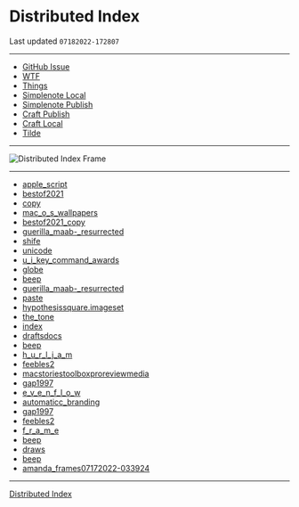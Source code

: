 # Distributed Index
Last updated `07182022-172807`

---
- [GitHub Issue](https://github.com/extratone/bilge/issues/330) 
- [WTF](https://davidblue.wtf/drafts/3B7930BE-07BC-4DB9-A591-4254BEE42A82.html)
- [Things](things:///show?id=HvkLFcKxxC9x7X7LBCY3DQ)
- [Simplenote Local](simplenote://note/e879806edef84144a4caf5686be3e3c3)
- [Simplenote Publish](http://simp.ly/publish/D5T2P7)
- [Craft Publish](https://www.craft.do/s/Rjbfm6F98SkAnz)
- [Craft Local](craftdocs://open?blockId=4B2C2917-3777-4898-A392-C06FAD4F7AFF&spaceId=d64c60d3-b1ba-bda2-5e7a-5c1baae7751f)
- [Tilde](https://tilde.town/~extratone/distributed)

---

![Distributed Index Frame](https://i.snap.as/Kl9Dwq0g.png)

---
- [apple_script](https://www.icloud.com/attachment/?u=https%3A%2F%2Fcvws.icloud-content.com%2FB%2FAQ_DwZdb2gmyhBobOulxyYzKOM2dAY7I6l6W34PDAiluTjbzXZUI7aZj%2F%24%7Bf%7D%3Fo%3DAoUtuleZm4I-1-8_-1CpkA9JLeImyf_8q7It3gM51dXj%26v%3D1%26x%3D3%26a%3DCAogifScdQrft-tfD0N8qQQ84AFxB5JGqUtCaRybY53xX1ASbRCrnLOboTAYq6yu76owIgEAUgTKOM2dWgQI7aZjaiYR3Bvf9eSwm2DBnlY4InF38CKdulj74SdGpOU8G11GUgEfj8uR9nImkSKqzIyh-ZskMFTtTty9zTv3xOyah99adaZQastaByH-4l2ii_8%26e%3D1660775274%26fl%3D%26r%3DC1CDEB07-CD80-44C1-AA79-0844DDA4C5CE-1%26k%3D%24%7Buk%7D%26ckc%3Dcom.apple.clouddocs%26ckz%3Dcom.apple.CloudDocs%26p%3D33%26s%3DZXLFEm-9r6v3q7MvW1mIBe2jOPs&uk=MIdRQd0B8ackZaW_IhScGw&f=AppleScript.tar&sz=206848)
- [bestof2021](https://www.icloud.com/attachment/?u=https%3A%2F%2Fcvws.icloud-content.com%2FB%2FAVg6qJT1PkMsSmVpOVyxxSQFHr5rAcW1teNXH5p3jlq6nfA71-d9SZT-%2F%24%7Bf%7D%3Fo%3DAu6OGSxgIcOIE3p0YZ2nZEcgxm-eQWD3ewP-4augJ8VH%26v%3D1%26x%3D3%26a%3DCAogXbNfaGp0WV2M4A3Qi2bG2jbEodNZghr-lSB5i3zbCF8SbRCroLOboTAYq7Cu76owIgEAUgQFHr5rWgR9SZT-aiZeEIHTTHVP5HcJbK5PlGICQBeR_5KYL2B34nTS0COvU9GZ3bxtCHImLyJK2-rW3-qcXV5oZWsWEjb7qFRr4iH4zdxy8vJ5bu8o_-Z59aU%26e%3D1660775274%26fl%3D%26r%3D71818E5E-31C3-451F-808B-73F3BFE7BD72-1%26k%3D%24%7Buk%7D%26ckc%3Dcom.apple.clouddocs%26ckz%3Dcom.apple.CloudDocs%26p%3D33%26s%3D53qYCzc4If0aUvjsn3WYxSVC8EQ&uk=e8f1jMShofdsPielG3DCYQ&f=Bestof2021.mp3&sz=227191250)
- [copy](https://www.icloud.com/attachment/?u=https%3A%2F%2Fcvws.icloud-content.com%2FB%2FAdC-a4yJsyf180Lnjs-mtIVEErKPAVQ81qZEqn01GYpfb47s9kqN6zmu%2F%24%7Bf%7D%3Fo%3DAry8_4hCoJSxWVfhDJrsELptKB7akqRNyLqpe5s8L86K%26v%3D1%26x%3D3%26a%3DCAogFsKPFH5svV7EpgMuoHVIs2-pPdXEMxP0Jss121KrhNQSbRDto7OboTAY7bOu76owIgEAUgREErKPWgSN6zmuaibisQZ7-MQBlRWcHgAQzHe-v3EWmQPzmT-8NF7l4u5xNYYSHRJXlXImdPp302N4vv_IdvxAelgbwV5xIR9Syim8-5mL3hlasvpkv3ocgOs%26e%3D1660775274%26fl%3D%26r%3D3FC74573-D0CB-4365-9B62-FF4911CC4F96-1%26k%3D%24%7Buk%7D%26ckc%3Dcom.apple.clouddocs%26ckz%3Dcom.apple.CloudDocs%26p%3D33%26s%3DPjo8hwY5rmlBViq6FfxfkuMlDlc&uk=nSp7rSruHYkCWP9vzKvH7Q&f=Copy.aiff&sz=77144)
- [mac_o_s_wallpapers](https://www.icloud.com/attachment/?u=https%3A%2F%2Fcvws.icloud-content.com%2FB%2FASDVn6VsA6Yvu2M3X3zlvCgyqyLFAQ2m7vB9DkFNDsE6047eJk8Qk88S%2F%24%7Bf%7D%3Fo%3DAnVZmnGknGFdP3Nz2aQSyKymrxR_A_QZgMgawv6BUQoe%26v%3D1%26x%3D3%26a%3DCAogsvK6V_tnDWF2q_sjtsM9lhCmugEDHzTDwvSEssnagLYSbRCmp7OboTAYpreu76owIgEAUgQyqyLFWgQQk88SaiYhCQBjeUU3O78TR55feaMESZN_zrU68Ou_lv0WvEbtniflxb9seHImE_156cHn6f9AUpC-DMuChrKaoIERl_qWUmE6ytPkiYmkOoCaGLg%26e%3D1660775275%26fl%3D%26r%3DBC2AE55B-55FC-433F-A3C9-794BEFA2F91E-1%26k%3D%24%7Buk%7D%26ckc%3Dcom.apple.clouddocs%26ckz%3Dcom.apple.CloudDocs%26p%3D33%26s%3Dt3tRb1s6fUFMNxIeAHC7GIJog1w&uk=A3w27nvbD1DeYwceN1iRpQ&f=macOSWallpapers.tar&sz=387464704)
- [bestof2021_copy](https://www.icloud.com/attachment/?u=https%3A%2F%2Fcvws.icloud-content.com%2FB%2FAeF7_DIHY_ZBNIPw5th-JPVjpJ2vAdmz-gXhCkXPcVlJFj-fL997OFYb%2F%24%7Bf%7D%3Fo%3DAsEeTNziwTn829n97QGTB_dhx_-0gA4aqKDnWfpY5sMF%26v%3D1%26x%3D3%26a%3DCAogQI2R0Y-165C7sbsvChsrTKLA0d1pusa2QaiS7LAow4YSbRDKqrOboTAYyrqu76owIgEAUgRjpJ2vWgR7OFYbaiZ0rT8gp0yoIKApfOFCLs7OHKj4HUxLbIQWZgPYHYXv3LHkRF_QIHImIagWv4eB4WH6iyVUBFu_AFHu7zATpaD3mNCa5QYmOKXm0KSe76Q%26e%3D1660775275%26fl%3D%26r%3D94BB6526-BA08-493C-8590-0280D0919C96-1%26k%3D%24%7Buk%7D%26ckc%3Dcom.apple.clouddocs%26ckz%3Dcom.apple.CloudDocs%26p%3D33%26s%3DdgV0baBektWQQTpzZnTid-uWguI&uk=IU2p-PVAusL2W-9lGebm9Q&f=Bestof2021%20copy.mp3&sz=227101513)
- [guerilla_maab-_resurrected](https://www.icloud.com/attachment/?u=https%3A%2F%2Fcvws.icloud-content.com%2FB%2FARaydRzSUSsfAK35QFr1ZUDfP6T6Ab6ZH3enMGcoz3UZ-ld5OJFn8d6l%2F%24%7Bf%7D%3Fo%3DAi0LjsEprKuFZzYc4pr9CQhVwn107hpKLC7bwPbnt_7x%26v%3D1%26x%3D3%26a%3DCAogdZ9yYDk5YiTPV1Fo_YqByGSi984mBPWS1uEE_1xn6f0SbRCCrrOboTAYgr6u76owIgEAUgTfP6T6WgRn8d6laibVWUcMsC6JajUWywrq6mQqymzsQNpRstlzD9wOURXU9DwfeBdhTXImOGP0N-V3mW0HO0a4tsCcLwaxMteRGqF00bNxh73JylOk1QgmVrw%26e%3D1660775276%26fl%3D%26r%3D906C2FA7-87A2-4D78-A6A1-25E7C423A8E2-1%26k%3D%24%7Buk%7D%26ckc%3Dcom.apple.clouddocs%26ckz%3Dcom.apple.CloudDocs%26p%3D33%26s%3DwRzbY1cFg68QvtgogGLw2UMPWYo&uk=jMEt79IdgjjZXQ7NOzlOiw&f=GuerillaMaab-Resurrected.tar&sz=152888832)
- [shife](https://www.icloud.com/attachment/?u=https%3A%2F%2Fcvws.icloud-content.com%2FB%2FAd97AUqmogIGdtbffovRwwiPyowzAYOuftglRq2vCBEcu2Nqa6Pzy-1R%2F%24%7Bf%7D%3Fo%3DAuURkPoDtcsP2i9sqAKQ-5-3G4y3EqgIwZa8zfRO-onA%26v%3D1%26x%3D3%26a%3DCAogCpBKl8us_LKyQUivB224jpnZc4zti4zOFe8-PznKOmsSbRCwsbOboTAYsMGu76owIgEAUgSPyowzWgTzy-1RaiY2c1wIKNSK1PEJCye3CawF5zTCM303Q0Gk5FZ6rxIa73RmF_UmFnImkW2Mz2weqBCQmWgsPoabT6IjR-mp69LD6XlyuuYUloswbjZo_cc%26e%3D1660775276%26fl%3D%26r%3D70BD6C82-658D-494C-B7E7-0AE73155C044-1%26k%3D%24%7Buk%7D%26ckc%3Dcom.apple.clouddocs%26ckz%3Dcom.apple.CloudDocs%26p%3D33%26s%3DA_J9wsh8IkreTBViMM5fa_Mapm4&uk=pqtqHDOiRTN0B--hdNIkqQ&f=Shife.tar&sz=3234816)
- [unicode](https://www.icloud.com/attachment/?u=https%3A%2F%2Fcvws.icloud-content.com%2FB%2FAe0T0vMmkpYQDxpGxqihWPnCNfxYATte6OY9Ou4VujE7rRhdt7VhYKqu%2F%24%7Bf%7D%3Fo%3DAtu0V8Lm8z11IvsOKG2n7kxuy0diVjI5Cz7YAltr5UCZ%26v%3D1%26x%3D3%26a%3DCAogcj_ktuDbBcfXfRmtWTX7YumZrXB064e0cEkavvUA5SwSbRD1tLOboTAY9cSu76owIgEAUgTCNfxYWgRhYKquaiZIWLcotFNqqkQYqWA76hwX8Pss0_H5-q6ncVGZ3NMWou-c7fh4nXImmm6s_ehI20SeIwAaLbMSGuQ9jE4gwF1a7pVDMo8KanCwzs5jEP8%26e%3D1660775277%26fl%3D%26r%3DA04A79B3-62C3-4A3E-A11E-50B34DEA03F0-1%26k%3D%24%7Buk%7D%26ckc%3Dcom.apple.clouddocs%26ckz%3Dcom.apple.CloudDocs%26p%3D33%26s%3Drk-ETDlgPJ7iZ1E73OL4wTuq1uY&uk=Bv3lDhecgW2oluDfTp25Iw&f=unicode.pdf&sz=24046688)
- [u_i_key_command_awards](https://www.icloud.com/attachment/?u=https%3A%2F%2Fcvws.icloud-content.com%2FB%2FAeAWXxvUcDkZQ7kBxvgqR_4FV3A7Ad0zGAAVNQfh-3DNxDUX03xcPM87%2F%24%7Bf%7D%3Fo%3DAvWEKC58hJxWucZtqCdVXgBy7DrmciwLwclX_A56n4z_%26v%3D1%26x%3D3%26a%3DCAog-Vb9meLa_UwaBIwhrpuUoNGr-0T5u8FGR6Vft10ryE0SbRCtuLOboTAYrciu76owIgEAUgQFV3A7WgRcPM87aiaBI9BOw8LTkuDZITaEcGk2D_ptXJku9GFyX2BO60xOwDrgMBuu5HImBV613byFZXjbk0G-19blrOmdGfwyuGBfJrH4bzKvC_tYjPkWa58%26e%3D1660775277%26fl%3D%26r%3D3AEBDBA8-5DA2-4459-B332-ACF0CE97A9ED-1%26k%3D%24%7Buk%7D%26ckc%3Dcom.apple.clouddocs%26ckz%3Dcom.apple.CloudDocs%26p%3D33%26s%3DjjIwwlQK3dB4FuWBd68WNhkkwgQ&uk=ilnYtjvWV5X5DaAd4hGFlw&f=UIKeyCommandAwards.tar&sz=3275264)
- [globe](https://www.icloud.com/attachment/?u=https%3A%2F%2Fcvws.icloud-content.com%2FB%2FASiZHNGNuy8grAJTxSPPqX-RcRbrAYgiVFMX7iLmEoRO4ntiphzEngNz%2F%24%7Bf%7D%3Fo%3DAlOmmxh2JdHTwumbZkrkB1Qd0CdmuG3evg0cBBMTMoVv%26v%3D1%26x%3D3%26a%3DCAogE4KESHt_6hcvm-gWof4u-1-S6GsJH7P4UYPH24JuII4SbRDOu7OboTAYzsuu76owIgEAUgSRcRbrWgTEngNzaiZzki5GEmaeiJZ3ddv_Z3gSnwEKmvN47DoqnrXR5YjHlaozeRAeCHImvaPQPVDwhjYTOSMxNHQIYgdQdQoowW_1mvGgsxvD4SLCqoYyKDg%26e%3D1660775278%26fl%3D%26r%3D5D976EFE-3BDD-46F7-87F3-16ECB0750968-1%26k%3D%24%7Buk%7D%26ckc%3Dcom.apple.clouddocs%26ckz%3Dcom.apple.CloudDocs%26p%3D33%26s%3DFixWvjPTzX2vtSrAAm-GwZfJx7Y&uk=grLpL6Q-_T1GbHjoLsAfmQ&f=globe.tar&sz=117072896)
- [beep](https://www.icloud.com/attachment/?u=https%3A%2F%2Fcvws.icloud-content.com%2FB%2FAcRS0U0X33WJ-JLtMwFiWyMj6YFSAdlJueA6ZaWdqVHselS0xt4mW166%2F%24%7Bf%7D%3Fo%3DAs_y_Kc18cgT7KgBG387WmEctxNzpTAYxycaL-cN49bT%26v%3D1%26x%3D3%26a%3DCAogpkQWqpKKnOBB6kSQzREsvxicfFKSsAWKv5IUS7c_eKUSbRCIv7OboTAYiM-u76owIgEAUgQj6YFSWgQmW166aiZmrifJUzNV3Spg7eb2WIl34OeCna_xDC4tDdhiweIC_BaHyA383HImmQJxWyQgWSCik06pQ3ZB1AC6USZ07l4kWfS_eO09hbkQl6veQIs%26e%3D1660775278%26fl%3D%26r%3D2FBF69BA-DC17-4317-8459-C273DC07BA04-1%26k%3D%24%7Buk%7D%26ckc%3Dcom.apple.clouddocs%26ckz%3Dcom.apple.CloudDocs%26p%3D33%26s%3DOJYZji-W3n4xhB9jWR6YVA-Q8FE&uk=UQ1f3_UbJi0eszx8qkXxOw&f=beep.iso&sz=921600)
- [guerilla_maab-_resurrected](https://www.icloud.com/attachment/?u=https%3A%2F%2Fcvws.icloud-content.com%2FB%2FAVTCsPYGsjo1r0SnvTcGLE8y55maAQlI4Oom1xHrXaFWCk1fZvpQb7v4%2F%24%7Bf%7D%3Fo%3DAn0C-LgLhMfGFn6RIqzMGSSEsVrVHuswC0k8omS0VbPn%26v%3D1%26x%3D3%26a%3DCAogTplXkbPPOgUb1N5GKeLEEEiFht4Wdb1LI4FeNVFIFSUSbRCywrOboTAYstKu76owIgEAUgQy55maWgRQb7v4aiYoIHLW2opHCR_XrWE6Mw1fpD4vlnwOtHg-W2HY_97FsFLynp_dPXImSTqhSHwmL3MbHPdWwO78ZRldTTJd7ec9Q-KNK0W7dvLVgdohJmk%26e%3D1660775278%26fl%3D%26r%3DE10D7D28-4F21-47D9-B223-C6E55AB6EB2F-1%26k%3D%24%7Buk%7D%26ckc%3Dcom.apple.clouddocs%26ckz%3Dcom.apple.CloudDocs%26p%3D33%26s%3DyDWHHi2zMB36Cnm-oHFnWL6yvdo&uk=xqflealNKgUWRHoXVAFNaQ&f=GuerillaMaab-Resurrected.zip&sz=152875942)
- [paste](https://www.icloud.com/attachment/?u=https%3A%2F%2Fcvws.icloud-content.com%2FB%2FAe0AQYTw_MGzhF1Bgzk4D3qQw4HjAcY88TjeIjZ3ribKr0ifG2P3dx20%2F%24%7Bf%7D%3Fo%3DAjuQHgIP_q-_JRTSeIhXPCKxGrtkEcmxuEixLgvIedBM%26v%3D1%26x%3D3%26a%3DCAog7AQQZTSxcOTtDWb2ouDR3uHJ-xX9AN1OrAfJ1GJp0L0SbRDSxbOboTAY0tWu76owIgEAUgSQw4HjWgT3dx20aibKwxhILXygfoZvGeb35hp4Nhqn4ssYMkeM8xviR-IZJb4EDAoegnImHFXbfgczgvYQwl8JIILX7v4eLn6V6fekfqAwpDHIRxdJAz4u1-Y%26e%3D1660775279%26fl%3D%26r%3DDAD2D690-2712-448C-B7EC-CA8BFDCCA6DC-1%26k%3D%24%7Buk%7D%26ckc%3Dcom.apple.clouddocs%26ckz%3Dcom.apple.CloudDocs%26p%3D33%26s%3D5B6Xls2psCNkFPw2Vx-jmB3Z0Vk&uk=Qi0cFVbMot0c24VcrRhGSw&f=Paste.aiff&sz=22590)
- [hypothesissquare.imageset](https://www.icloud.com/attachment/?u=https%3A%2F%2Fcvws.icloud-content.com%2FB%2FAXjHMq3cghqdqIcyqGKZEwShTrG2Ad8pGCNo0MubalGnIe8xOqdlix7Y%2F%24%7Bf%7D%3Fo%3DArc43WMTFSwN7GX4t92fjWQS1hFVX2C3fRKSPnR8YeJl%26v%3D1%26x%3D3%26a%3DCAogSmA3yWAoeIk-ibolDGnSvDzVWDB6DrEYj4gjxAIXAlESbRD8yLOboTAY_Niu76owIgEAUgShTrG2WgRlix7Yaib3wnf8kMSCw0RWYE2QNCbeIkGPIcpS57UhYDHPfsjm28NbcWuccXImTO34Ji0dyARmItVnJk3MJ6YfcpuCAsdCcKwrFVCf1aolJBpqgC4%26e%3D1660775279%26fl%3D%26r%3DD1071174-955F-4408-AF70-984E07FCED62-1%26k%3D%24%7Buk%7D%26ckc%3Dcom.apple.clouddocs%26ckz%3Dcom.apple.CloudDocs%26p%3D33%26s%3DzCnUlw2E-r5whVRuHjrAuFt-ATU&uk=VJRMV3D9Ar-CJcs6spynzw&f=hypothesissquare.imageset.zip&sz=1268618)
- [the_tone](https://www.icloud.com/attachment/?u=https%3A%2F%2Fcvws.icloud-content.com%2FB%2FAYAuzXSdJCk1b_d_74QBischJydtAVhpaQyWZ7H2jkMDeOfsppmMfQM9%2F%24%7Bf%7D%3Fo%3DAi2QOkbBfH1ovhtELGSq7A2JWo1Gr_6ZgI3IDQZp_A5x%26v%3D1%26x%3D3%26a%3DCAog_ibEBoeBXNMLlQX96TJj-dfc-cnmrukbOEbFaWks8hQSbRCuzLOboTAYrtyu76owIgEAUgQhJydtWgSMfQM9aiYhPa6h8kmjeUo9e6tPa7r52taz3ucFAxoOFmctQgrACFJSR5ySH3ImP7vl1MLzG2p2QMmLzbehuNy0Mf42mviF2nuL_2hHO2fG8EQxjFI%26e%3D1660775280%26fl%3D%26r%3DE204CEFF-9FBC-4A92-86E9-FC1D71818236-1%26k%3D%24%7Buk%7D%26ckc%3Dcom.apple.clouddocs%26ckz%3Dcom.apple.CloudDocs%26p%3D33%26s%3DK5sx61Si84EaSgZfOPWNy0q13RQ&uk=twr_seK1lgbUJgO-0qOeoQ&f=TheTone.zip&sz=269006)
- [index](https://www.icloud.com/attachment/?u=https%3A%2F%2Fcvws.icloud-content.com%2FB%2FAS_Y-tIsBIXOszsxoZ63lQ_t7IwIAfvda4GU0ZE__x2xL9fEb58WgA5k%2F%24%7Bf%7D%3Fo%3DAgeGMs0jiJ3hAE5CGm7OnE-sM9-eRoBMPOjTfdGp2ISv%26v%3D1%26x%3D3%26a%3DCAognWzmZQ50qbi_mt2cBEiQ4VmB2HrYAlXgB-xkA2qHP3ESbRDdz7OboTAY3d-u76owIgEAUgTt7IwIWgQWgA5kaiaHrYUxh9HsmkSvN4GYJcyHoAw2lDiYk-8gFcAcvmS4oERcfBzRM3ImqY6Yck2bHYnLR3VOI-jR_nz2qP6HBz9jXYexjuAeWyj9uiUYVZk%26e%3D1660775280%26fl%3D%26r%3DDD31DE29-0F08-4469-8006-53738C52A0C1-1%26k%3D%24%7Buk%7D%26ckc%3Dcom.apple.clouddocs%26ckz%3Dcom.apple.CloudDocs%26p%3D33%26s%3DYwWNGHjqTsmvNbntT7anGihewL4&uk=B3BF95rMcLT-wiKDvcCYYw&f=index.txt&sz=21847)
- [draftsdocs](https://www.icloud.com/attachment/?u=https%3A%2F%2Fcvws.icloud-content.com%2FB%2FAVPiibwRQNaDqMA1b9K4_1GcJ6RmARk6is2Z-o4qzkW8T0tiGi_CJffp%2F%24%7Bf%7D%3Fo%3DAusk3NLoMz5khIxWNWv6I2mhv-HvrHJrqAto4wOkfGkw%26v%3D1%26x%3D3%26a%3DCAogPACq0xkNG0stzOBNStSj1Vz5OQLKpqUhKIGkzmeVecASbRCt07OboTAYreOu76owIgEAUgScJ6RmWgTCJffpaiY5AR7NyGUOr9hyTnyGjAf0T3-iCJ_XY_jNv7Qu5BFowYmleCH4rnImHIvWIc1R1ppNy_cw_f4i-gxYfHNWkHeEmiCKSeUV0QLoQfl40Ag%26e%3D1660775281%26fl%3D%26r%3D7B73368C-008E-4CFD-B085-1E01ED1E8B65-1%26k%3D%24%7Buk%7D%26ckc%3Dcom.apple.clouddocs%26ckz%3Dcom.apple.CloudDocs%26p%3D33%26s%3DHv4g_b2EwT0UChdO8VMEoN8cm18&uk=PKmJ6k9rtlRur9iP3u8jNg&f=draftsdocs.tar&sz=12861952)
- [beep](https://www.icloud.com/attachment/?u=https%3A%2F%2Fcvws.icloud-content.com%2FB%2FAZGHU7do_k9_nSFhqMZvIpF-MVKLAXt4uVvMsqrKPmHjNWvWNvr7y1hj%2F%24%7Bf%7D%3Fo%3DAmfyUSweUNZ-viHkzlHrA5pIxqU5WqYGTIVia1QIcCgx%26v%3D1%26x%3D3%26a%3DCAog0riYlOhARfvVRsagRTh8fI5oW6YQioGdHvMnT_cGvNMSbRDd1rOboTAY3eau76owIgEAUgR-MVKLWgT7y1hjaibg9q2lpcEt6gIcjKsGkDlTSJqk7hurPMKs1CTpKsp8L-2mdJanGHIm5axTyR94and55kjmJ6ZKTGLSKbtIerNLHKYNq772kRy0aZhCYok%26e%3D1660775281%26fl%3D%26r%3DFA9B93D7-324B-4ADC-8F3B-40C3122A703B-1%26k%3D%24%7Buk%7D%26ckc%3Dcom.apple.clouddocs%26ckz%3Dcom.apple.CloudDocs%26p%3D33%26s%3D8-KbleatodCDrF9FihL0H10EyXQ&uk=qHnPFA6z3Rz99UPYYEZY0w&f=beep.zip&sz=19521895)
- [h_u_r_l_j_a_m](https://www.icloud.com/attachment/?u=https%3A%2F%2Fcvws.icloud-content.com%2FB%2FAeLM8AgfCCyUHQyRlkTle0xEInVTATFE-7l0N-MfTtnFTc9SHJ8b4v7r%2F%24%7Bf%7D%3Fo%3DAlFoHdrsZtPeyXYwLDQVTEwo0F7uaT2S01oItwL4BBUY%26v%3D1%26x%3D3%26a%3DCAogP_GF59Fr2l77JEVMos-gkKpU-IebBINS2-gxXY1_ookSbRCF2rOboTAYhequ76owIgEAUgREInVTWgQb4v7raiZy8tTP2cPo8GJqfpuM8x3MTFvARt5AZfUD2xkpKi8AkcYf5xGWeHImSOJj7AyG1Gu3DUhUWddi8lcDDOIrQq1BRXHl7bHS0TTE82HQgVg%26e%3D1660775281%26fl%3D%26r%3D1B62AF2A-E490-4824-B978-7588EAC36404-1%26k%3D%24%7Buk%7D%26ckc%3Dcom.apple.clouddocs%26ckz%3Dcom.apple.CloudDocs%26p%3D33%26s%3D0_5m1qOlugbxtZckJ_XkoJD5I28&uk=qAkzkeqbm7V2oQb12KvRUw&f=HURLJAM.m4a&sz=604719)
- [feebles2](https://www.icloud.com/attachment/?u=https%3A%2F%2Fcvws.icloud-content.com%2FB%2FAayMLu4A1H32iSch3KekrvLh0Np2AWuKRd2TMolrmFMlL6_rLwQWcIVD%2F%24%7Bf%7D%3Fo%3DApCkekfQ8xfsIvvr1R20N_cUNt_fhdBekPC3meqSCJ-M%26v%3D1%26x%3D3%26a%3DCAog6mXDfJwla_vAb48BO186oI9G2edlCcBmwWKJJZ7LS-YSbRC93bOboTAYve2u76owIgEAUgTh0Np2WgQWcIVDaiadK6nICDepnJiKnXUMZyuQq4xdf6uWVkqCQQ2dS3P47ZJlH2ofwXImee2FQNxtKkP4a4f_saEbLSVluMnpAVydh94l2E5ice5sKPUXZ9E%26e%3D1660775282%26fl%3D%26r%3D3AED4E9F-0173-48B4-B501-3B19030A1E1E-1%26k%3D%24%7Buk%7D%26ckc%3Dcom.apple.clouddocs%26ckz%3Dcom.apple.CloudDocs%26p%3D33%26s%3D3Xz7SQ8Ny1VbQCdN-vn4xRijdIM&uk=e2oc3wOohHcDvxV1feM1aw&f=Feebles2.zip&sz=6419470)
- [macstoriestoolboxproreviewmedia](https://www.icloud.com/attachment/?u=https%3A%2F%2Fcvws.icloud-content.com%2FB%2FAV7NGnxKx21241yWunt6nEqcWfXdAZfR1R6mV2oTTcMpkAxjHi7Bm1YR%2F%24%7Bf%7D%3Fo%3DAuLNm4-leR2WxGqcj5G3f4OctUDPH1bqp7AU_9EyfmL7%26v%3D1%26x%3D3%26a%3DCAogl-Ky49UbMdYkZbN0nL7jDvD-RpB-DZ3YTvZhSmD33X4SbRDu4LOboTAY7vCu76owIgEAUgScWfXdWgTBm1YRaiZny_8D18P_ufNyTvA-H1j-ItodoC9QKUYD8o-vM_ISznoOkBgQF3ImWdjx9MPyd1VDpuZuKXt6VR7MSBeDG1F9rSvWpme8rpYPR3WG9HM%26e%3D1660775282%26fl%3D%26r%3D4A42DE42-E8EC-4B1B-A528-6EF8EFC6319E-1%26k%3D%24%7Buk%7D%26ckc%3Dcom.apple.clouddocs%26ckz%3Dcom.apple.CloudDocs%26p%3D33%26s%3DPeYeIKGwLBptxN_VJoSxYdZ2Lh8&uk=rUkHeoWwULUKH_mtX7GlRA&f=macstoriestoolboxproreviewmedia.zip&sz=41426665)
- [gap1997](https://www.icloud.com/attachment/?u=https%3A%2F%2Fcvws.icloud-content.com%2FB%2FAXDcPXyfifLYxPs3sCJc_l2kqot_AY53GzF_Ra25d-9_gbpIz4JADKwx%2F%24%7Bf%7D%3Fo%3DAvn6gt4Ghua8StgxWLvMi-Jc5CahE9dVPlJdk25pqfz_%26v%3D1%26x%3D3%26a%3DCAogsZwGWAy4t09nPkihBXFmvgB-brnX9BQdQTVOd4vLmrQSbRCV5LOboTAYlfSu76owIgEAUgSkqot_WgRADKwxaiawWb1JRkY84rc41amsLYlDIE6WNiNHISiAMU3lFuVI6vqYsq9VWXImVr84ZbV_d05HT4ZqjlABnLcXveXjEGKJyVQ_4uuOX2Z__CEETRQ%26e%3D1660775283%26fl%3D%26r%3D7F93A6D9-582F-4A0A-A568-84D17553ECA4-1%26k%3D%24%7Buk%7D%26ckc%3Dcom.apple.clouddocs%26ckz%3Dcom.apple.CloudDocs%26p%3D33%26s%3D1B_Pu7r3B-5C2KiF66SOTf4xQCw&uk=ZjuV5DFr3Fg-FsnZ747neA&f=Gap1997.zip&sz=522075827)
- [e_v_e_n_f_l_o_w](https://www.icloud.com/attachment/?u=https%3A%2F%2Fcvws.icloud-content.com%2FB%2FAbxVl0i--q53f_f7dRanu1WlNJXNAZv5h9v8tyvuv4skDu6r0KQowhaD%2F%24%7Bf%7D%3Fo%3DAmhoe3X8exXmBYqig0rpnwhzBAB642INL6rQA6YqQ7JQ%26v%3D1%26x%3D3%26a%3DCAogDwKiSd-PP8RqzeQwYZKMhDYDgNQPQYdSZ1u4jzzI4hISbRC-57OboTAYvveu76owIgEAUgSlNJXNWgQowhaDaibEfA6r-HynJXcKA9IePSHbbQqRIut6z_IRPgEvQ_TfwK83__CGX3Im4yrwVl_w0VSme5-inFeJaNzJVqevPuWUnMaacq18Rs7rNe-lKX8%26e%3D1660775283%26fl%3D%26r%3D4FDC1DA7-0978-4EEC-A4FF-75F738A60C05-1%26k%3D%24%7Buk%7D%26ckc%3Dcom.apple.clouddocs%26ckz%3Dcom.apple.CloudDocs%26p%3D33%26s%3DVMAiu1uVxplYg3osYdgbob5rJOw&uk=yaHCVdKMtjvhh4V7CLBM5g&f=EVENFLOW.m4a&sz=2948865)
- [automaticc_branding](https://www.icloud.com/attachment/?u=https%3A%2F%2Fcvws.icloud-content.com%2FB%2FAS395DpPJLUCrLD7_Jo_wleipgpqAYzELoTLzTojZo_FGX1X932yYWVF%2F%24%7Bf%7D%3Fo%3DAoEOhFn9AF7axIOovig-sO0bnmYbAsknhrYt2tbcP2u2%26v%3D1%26x%3D3%26a%3DCAogVIRLc0V76Vl48d3L0odJanXXCeEaSesc1IbHoKV374cSbRDn6rOboTAY5_qu76owIgEAUgSipgpqWgSyYWVFaibfy58wi5Dmg1HymL-kAiq7ODFraSgTTF0KCa1sqkPyWuANDdsxUnImnCg6mo7e11b0iUHvJzzbyyef8LOS54kRjduN867ycfUiHIAEAgM%26e%3D1660775284%26fl%3D%26r%3D94F90AAC-C9E7-47A2-9C6E-774B47787357-1%26k%3D%24%7Buk%7D%26ckc%3Dcom.apple.clouddocs%26ckz%3Dcom.apple.CloudDocs%26p%3D33%26s%3Do5l4NgVUMLHv7tDRRLaQTbhffr8&uk=2qn0nLW54WYiy-xdPSvVFA&f=AutomaticcBranding.tar&sz=46724096)
- [gap1997](https://www.icloud.com/attachment/?u=https%3A%2F%2Fcvws.icloud-content.com%2FB%2FAVPCqcMj-L8gzGoTADqEP4mYjSryAVjB4MavPeARf4e5wLk1414LGSCQ%2F%24%7Bf%7D%3Fo%3DAhP8Tx93WL3ct4ZULn0xmoJs_1s18ihVLxo6Ql5v1KsN%26v%3D1%26x%3D3%26a%3DCAogLqIsvTh0THUFXkS3cND4VtiI3ULrkbQbFgSN-vFPY3USbRCB7rOboTAYgf6u76owIgEAUgSYjSryWgQLGSCQaiYy7uT62_GthbuaJKIjQSfr9yagMg7NuXBEGFsx0kFtdphRl0gp93ImLwoshFOxf3o5abf0O0MIQos0FPcB1pwG6Vg1NuHst7v7IPltIu8%26e%3D1660775284%26fl%3D%26r%3D9C2DC101-324D-4678-8721-2EDAAEE5BB2F-1%26k%3D%24%7Buk%7D%26ckc%3Dcom.apple.clouddocs%26ckz%3Dcom.apple.CloudDocs%26p%3D33%26s%3DSJ1zlnXDvbmoAe_1fwxNbsM80to&uk=cklyp15ab4ZXOBCx30WnCg&f=Gap1997.tar&sz=522081280)
- [feebles2](https://www.icloud.com/attachment/?u=https%3A%2F%2Fcvws.icloud-content.com%2FB%2FAfVaE7UjA3yauoM0vZccstsAL_wXAQEaCG9gqdShGbqK2Lge8IuoX6-B%2F%24%7Bf%7D%3Fo%3DArgiGBdw4ydj_c9K93J4Y6RBCHeDPhmG8Yivtlx6xPjC%26v%3D1%26x%3D3%26a%3DCAogtWlNcoNVEZSgKCgJCkK60oKaHMsRiSRP8PqO3POti5oSbRDT8bOboTAY04Gv76owIgEAUgQAL_wXWgSoX6-BaiZngIYJ2lanoYUwkDpGeIQgxC9cyeIRQl72un_JXJ4PpPVQwj-hSXImQ0vliTjvcdAAFTXWyNCfDx7LCKDodYO7-5wE6HcuLISv1cViSxI%26e%3D1660775284%26fl%3D%26r%3D02E74B7F-2C64-4DF4-A248-339803DFC9B3-1%26k%3D%24%7Buk%7D%26ckc%3Dcom.apple.clouddocs%26ckz%3Dcom.apple.CloudDocs%26p%3D33%26s%3DRocPE0gNObH-Y7Xyo7T1pOLyPL4&uk=ZXCf162vWV-Th9UUrIJ6Mg&f=Feebles2.tar&sz=6426624)
- [f_r_a_m_e](https://www.icloud.com/attachment/?u=https%3A%2F%2Fcvws.icloud-content.com%2FB%2FAcdJZ2Gx5kexdBpRH4IiGzCnvLoZASobN7ZnFJY7Ot96qaw4uzRpaWFf%2F%24%7Bf%7D%3Fo%3DAs1I8sIweHLZ4ea9kEtf2I3Sk1jNGkfhC_ShmkOBLZ4Y%26v%3D1%26x%3D3%26a%3DCAogRknfeNR-JgshHcypwNqBixiKbDq4onhayktJik7K-VMSbRCF9bOboTAYhYWv76owIgEAUgSnvLoZWgRpaWFfaiaZWXzK6HGCmty2Vzv01XAMJVpC9pgzgV_418ud6XRAQtu6Dfh6Q3Imz5yj5j9iBBvXRVxJjWveinUE7Ylhehld81HnnwCiM1E5NBMgh0Y%26e%3D1660775285%26fl%3D%26r%3DD9E469D6-19CA-472A-92C8-C76583320521-1%26k%3D%24%7Buk%7D%26ckc%3Dcom.apple.clouddocs%26ckz%3Dcom.apple.CloudDocs%26p%3D33%26s%3DLvbvrPkv7LiNCGDvWt5lHNOoe6I&uk=kEC9txxXJSW8oQ-Zq2ACrA&f=FRAME.m4a&sz=57155)
- [beep](https://www.icloud.com/attachment/?u=https%3A%2F%2Fcvws.icloud-content.com%2FB%2FATgVYMcoQNZLARCzL-pmXdi4OmZ4AVJ75Iwti4GSsSSOL-BqovsweMyq%2F%24%7Bf%7D%3Fo%3DAiKJqgDNOXj_fLI9USoChPg-js067wz35oy46gkA83wT%26v%3D1%26x%3D3%26a%3DCAogfbd6G4HPygz-hR_xCUWIlkJkHDiwlo84qubTveAlwi8SbRC7-LOboTAYu4iv76owIgEAUgS4OmZ4WgQweMyqaiZbbqi3_UUHfmYD0EWfQuUI_XQDNHG8tPiodhs0sB4f6VoS1-BCpHImjgCREFjqBua7W9c9W0hCbNm3dACd4cKIK49BZ--0PRpur2Td_cY%26e%3D1660775285%26fl%3D%26r%3DD4545A3E-A5D6-4BE6-9559-5CE910334137-1%26k%3D%24%7Buk%7D%26ckc%3Dcom.apple.clouddocs%26ckz%3Dcom.apple.CloudDocs%26p%3D33%26s%3DdXg50oQNggVNDjYnruahWzoYrp0&uk=bB_JBWnKYBoYExWp5IXi5g&f=beep.dmg&sz=55315)
- [draws](https://www.icloud.com/attachment/?u=https%3A%2F%2Fcvws.icloud-content.com%2FB%2FAfOb8JvVD_jHL85lXswSKM8h8IwmATKXDJdS6ArVS8V1-GkQTvMulRms%2F%24%7Bf%7D%3Fo%3DAvLe2J_Ye_VWgEtqZHnQm3Fzo4DBib7HOYn4EoJTrMok%26v%3D1%26x%3D3%26a%3DCAoguMIS_GMZvjfIMyqcgLI6wpZtUVS96lRSTE9LEP99pbASbRDh-7OboTAY4Yuv76owIgEAUgQh8IwmWgQulRmsaiZizJsmm-J9CgTbRtMU8pMPiM7JsW8hf4b1sC4h3ku0KV98X6aVxXImeyYnQ06glv0LZe9wZfNwV7FybeL00d5gUj97eOoI8ooUxkMYGHc%26e%3D1660775286%26fl%3D%26r%3D87B26D0E-6A55-43A1-B53D-BCE2AC9660D6-1%26k%3D%24%7Buk%7D%26ckc%3Dcom.apple.clouddocs%26ckz%3Dcom.apple.CloudDocs%26p%3D33%26s%3DohatvqnC7BI4kMwMEzvj6gdYFfk&uk=uk0mYWwL-I-U6vNYXGe9RA&f=draws.tar&sz=74442752)
- [beep](https://www.icloud.com/attachment/?u=https%3A%2F%2Fcvws.icloud-content.com%2FB%2FAWnR-I1n8Ikb7sqbEKIjT-TJwpTBAVSccBg8MngYTWR8EifN1r2AGVij%2F%24%7Bf%7D%3Fo%3DAsdSg-oZiRgZ_vtz1CAKNTqTnIXgXZIwsW4zSB6LoDQ4%26v%3D1%26x%3D3%26a%3DCAogAohkQ_aGR1aKareuMScGtoiUHa3sJZ6f_Po5mglsrWgSbRD-_rOboTAY_o6v76owIgEAUgTJwpTBWgSAGVijaiYmkaKdyABwbD7hU0w1iIk1P-Flu9nCTwBnZhfSb11BIKh1gAfkDHImitTPmUBWrkNezOT-XPJxGYVKMySd_84NtX6_OA4Al0pRlwPdO_o%26e%3D1660775286%26fl%3D%26r%3DF52B712C-549D-463E-919A-F21469E96697-1%26k%3D%24%7Buk%7D%26ckc%3Dcom.apple.clouddocs%26ckz%3Dcom.apple.CloudDocs%26p%3D33%26s%3DubHkLFi_0Km_HOhrbuAlIRKd8ak&uk=ylPyFUWtTUFRoiAsWJRm2g&f=beep.tar&sz=37477888)
- [amanda_frames07172022-033924](https://www.icloud.com/attachment/?u=https%3A%2F%2Fcvws.icloud-content.com%2FB%2FAX7aVK9Y52-MKZBy0nUg7nZ8LECCAR5TNM6fx2pNH1cZKNJAAMOnclgA%2F%24%7Bf%7D%3Fo%3DAl-QPC6vZAhDa4pbBQY39vtguNIJRg46ktdiyi0FeEHM%26v%3D1%26x%3D3%26a%3DCAogSxtZSHU5QrnG49z7aleWBwyyNP_jPSJwrUVrJoP7sckSbRC3grSboTAYt5Kv76owIgEAUgR8LECCWgSnclgAaiYVkyZe1mCa0L_2abs8gSAHQ0GmTnpzWymqnu3NON4DfBV-42-yZnIm4ZCdMkdjo8xvi_Co6Ze6hDYIeWC4UgordNVppJu54zMK_t2cdCI%26e%3D1660775287%26fl%3D%26r%3D77680B99-E96B-4AFB-9B82-473ED3EF0E99-1%26k%3D%24%7Buk%7D%26ckc%3Dcom.apple.clouddocs%26ckz%3Dcom.apple.CloudDocs%26p%3D33%26s%3D9lUeHPxxC8yDptsFtpI55knkvrA&uk=KgcF9hYXYx5SS0PK57rXiQ&f=AmandaFrames07172022-033924.tar&sz=666142720)
---
[Distributed Index](shortcuts://run-shortcut?name=Distributed%20Index)